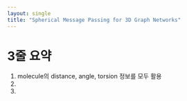 ```yaml
---
layout: single
title: "Spherical Message Passing for 3D Graph Networks"
---
```


# 3줄 요약
1. molecule의 distance, angle, torsion 정보를 모두 활용
2. 
3. 
